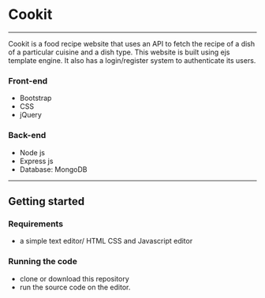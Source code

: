 # Cookit
***
Cookit is a food recipe website that uses an API to fetch the recipe of a dish of a particular cuisine and a dish type. This website is built using ejs template engine. It also has a login/register system to authenticate its users.

### Front-end
- Bootstrap
- CSS
- jQuery

### Back-end
- Node js
- Express js
- Database: MongoDB
***
## Getting started

### Requirements
- a simple text editor/ HTML CSS and Javascript editor
### Running the code
- clone or download this repository 
- run the source code on the editor.

